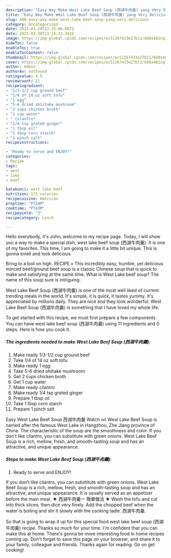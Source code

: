 ```yaml
---
description: "Easy Way Make West Lake Beef Soup (西湖牛肉羹) yang Very Delicious}"
title: "Easy Way Make West Lake Beef Soup (西湖牛肉羹) yang Very Delicious}"
slug: 480-easy-way-make-west-lake-beef-soup-yang-very-delicious
category: Uncategorized
date: 2023-03-29T22:35:06.067Z
date: 2023-03-30T13:14:33.342Z
image: https://img-global.cpcdn.com/recipes/ec51267433e27b11/680x482cq70/west-lake-beef-soup-西湖牛肉羹-recipe-main-photo.jpg
hideToc: false
enableToc: true
enableTocContent: false
thumbnail: https://img-global.cpcdn.com/recipes/ec51267433e27b11/680x482cq70/west-lake-beef-soup-西湖牛肉羹-recipe-main-photo.jpg
cover: https://img-global.cpcdn.com/recipes/ec51267433e27b11/680x482cq70/west-lake-beef-soup-西湖牛肉羹-recipe-main-photo.jpg
author: Admin
authorAv: notfound
ratingvalue: 4.5
reviewcount: 11
recipeingredient:
- "1/3-1/2 cup ground beef"
- "1/4 of 14 oz soft tofu"
- "1 egg"
- "5-6 dried shiitake mushroom"
- "2 cups chicken broth"
- "1 cup water"
- " cilantro"
- "1/4 tsp grated ginger"
- "1 tbsp oil"
- "1 tbsp corn starch"
- "1 pinch salt"
recipeinstructions:

- "Ready to serve and ENJOY!"
categories:
- Recipe
tags:
- west
- lake
- beef

katakunci: west lake beef 
nutrition: 171 calories
recipecuisine: American
preptime: "PT24M"
cooktime: "PT43M"
recipeyield: "3"
recipecategory: Lunch

---
```



Hello everybody, it's John, welcome to my recipe page. Today, I will show you a way to make a special dish, west lake beef soup (西湖牛肉羹). It is one of my favorites. This time, I am going to make it a little bit unique. This is gonna smell and look delicious.

Bring to a boil on high. RECIPE v This incredibly easy, humble, yet delicious minced beef/ground beef soup is a classic Chinese soup that is quick to make and satisfying at the same time. What is West Lake beef soup? The name of this soup sure is intriguing.

West Lake Beef Soup (西湖牛肉羹) is one of the most well liked of current trending meals in the world. It's simple, it is quick, it tastes yummy. It's appreciated by millions daily. They are nice and they look wonderful. West Lake Beef Soup (西湖牛肉羹) is something that I have loved my whole life.


To get started with this recipe, we must first prepare a few components. You can have west lake beef soup (西湖牛肉羹) using 11 ingredients and 0 steps. Here is how you cook it.

<!--inarticleads1-->

##### The ingredients needed to make West Lake Beef Soup (西湖牛肉羹):

1. Make ready 1/3-1/2 cup ground beef
1. Take 1/4 of 14 oz soft tofu
1. Make ready 1 egg
1. Take 5-6 dried shiitake mushroom
1. Get 2 cups chicken broth
1. Get 1 cup water
1. Make ready  cilantro
1. Make ready 1/4 tsp grated ginger
1. Prepare 1 tbsp oil
1. Take 1 tbsp corn starch
1. Prepare 1 pinch salt


Easy West Lake Beef Soup 西湖牛肉羹 Watch on West Lake Beef Soup is named after the famous West Lake in Hangzhou, Zhe Jiang province of China. The characteristic of the soup are the smoothness and color. If you don&#39;t like cilantro, you can substitute with green onions. West Lake Beef Soup is a rich, mellow, fresh, and smooth-tasting soup and has an attractive, and unique appearance. 

<!--inarticleads2-->

##### Steps to make West Lake Beef Soup (西湖牛肉羹):


1. Ready to serve and ENJOY!

If you don&#39;t like cilantro, you can substitute with green onions. West Lake Beef Soup is a rich, mellow, fresh, and smooth-tasting soup and has an attractive, and unique appearance. It is usually served as an appetizer before the main meal. ★ 西湖牛肉羹一 簡單做法 ★ Wash the tofu and cut into thick slices, then dice very finely. Add the chopped beef when the water is boiling and stir it slowly with the cooking ladle. 西湖牛肉羹. 

So that is going to wrap it up for this special food west lake beef soup (西湖牛肉羹) recipe. Thanks so much for your time. I'm confident that you can make this at home. There's gonna be more interesting food in home recipes coming up. Don't forget to save this page on your browser, and share it to your family, colleague and friends. Thanks again for reading. Go on get cooking!
